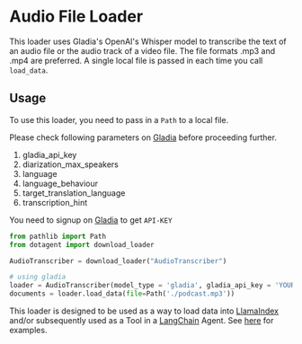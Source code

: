 # Audio File Loader

This loader uses Gladia's OpenAI's Whisper model to transcribe the text of an audio file or the audio track of a video file. The file formats .mp3 and .mp4 are preferred. A single local file is passed in each time you call `load_data`.

## Usage

To use this loader, you need to pass in a `Path` to a local file.

Please check following parameters on [Gladia](https://www.gladia.io/) before proceeding further.

1. gladia_api_key
2. diarization_max_speakers
3. language
4. language_behaviour
5. target_translation_language
6. transcription_hint

You need to signup on [Gladia](https://www.gladia.io/) to get `API-KEY`

```python
from pathlib import Path
from dotagent import download_loader

AudioTranscriber = download_loader("AudioTranscriber")

# using gladia
loader = AudioTranscriber(model_type = 'gladia', gladia_api_key = 'YOUR API KEY')
documents = loader.load_data(file=Path('./podcast.mp3'))
```

This loader is designed to be used as a way to load data into [LlamaIndex](https://github.com/jerryjliu/gpt_index/tree/main/gpt_index) and/or subsequently used as a Tool in a [LangChain](https://github.com/hwchase17/langchain) Agent. See [here](https://github.com/emptycrown/llama-hub/tree/main) for examples.
